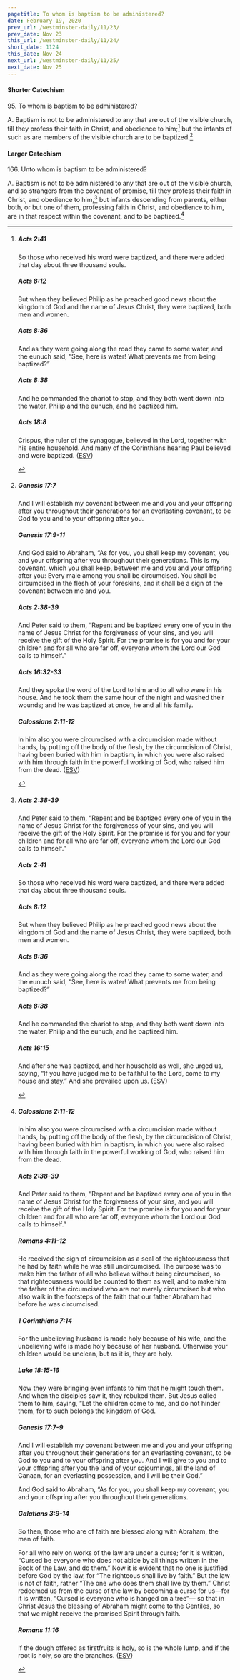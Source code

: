 ```yaml
---
pagetitle: To whom is baptism to be administered?
date: February 19, 2020
prev_url: /westminster-daily/11/23/
prev_date: Nov 23
this_url: /westminster-daily/11/24/
short_date: 1124
this_date: Nov 24
next_url: /westminster-daily/11/25/
next_date: Nov 25
---
```


#### Shorter Catechism

95\. To whom is baptism to be administered?

A. Baptism is not to be administered to any that are out of the visible church, till they profess their faith in Christ, and obedience to him;[^fnref:wsc1] but the infants of such as are members of the visible church are to be baptized.[^fnref:wsc2]


[^fnref:wsc1]: <div class="esv"><h5>Acts 2:41</h5> <div class="esv-text"><p id="p44002041.01-1">So those who received his word were baptized, and there were added that day about three thousand souls.</p> </div><h5>Acts 8:12</h5> <div class="esv-text"><p id="p44008012.01-2">But when they believed Philip as he preached good news about the kingdom of God and the name of Jesus Christ, they were baptized, both men and women.</p> </div><h5>Acts 8:36</h5> <div class="esv-text"><p id="p44008036.01-3">And as they were going along the road they came to some water, and the eunuch said, &#8220;See, here is water! What prevents me from being baptized?&#8221;</p> </div><h5>Acts 8:38</h5> <div class="esv-text"><p id="p44008038.01-4">And he commanded the chariot to stop, and they both went down into the water, Philip and the eunuch, and he baptized him.</p> </div><h5>Acts 18:8</h5> <div class="esv-text"><p id="p44018008.01-5">Crispus, the ruler of the synagogue, believed in the Lord, together with his entire household. And many of the Corinthians hearing Paul believed and were baptized.  (<a href="http://www.esv.org" class="copyright">ESV</a>)</p> </div> </div>

[^fnref:wsc2]: <div class="esv"><h5>Genesis 17:7</h5> <div class="esv-text"><p id="p01017007.01-1">And I will establish my covenant between me and you and your offspring after you throughout their generations for an everlasting covenant, to be God to you and to your offspring after you.</p> </div><h5>Genesis 17:9-11</h5> <div class="esv-text"><p id="p01017009.01-2">And God said to Abraham, &#8220;As for you, you shall keep my covenant, you and your offspring after you throughout their generations. This is my covenant, which you shall keep, between me and you and your offspring after you: Every male among you shall be circumcised. You shall be circumcised in the flesh of your foreskins, and it shall be a sign of the covenant between me and you.</p> </div><h5>Acts 2:38-39</h5> <div class="esv-text"><p id="p44002038.01-3">And Peter said to them, &#8220;Repent and be baptized every one of you in the name of Jesus Christ for the forgiveness of your sins, and you will receive the gift of the Holy Spirit. For the promise is for you and for your children and for all who are far off, everyone whom the Lord our God calls to himself.&#8221;</p> </div><h5>Acts 16:32-33</h5> <div class="esv-text"><p id="p44016032.01-4">And they spoke the word of the Lord to him and to all who were in his house. And he took them the same hour of the night and washed their wounds; and he was baptized at once, he and all his family.</p> </div><h5>Colossians 2:11-12</h5> <div class="esv-text"><p id="p51002011.01-5">In him also you were circumcised with a circumcision made without hands, by putting off the body of the flesh, by the circumcision of Christ, having been buried with him in baptism, in which you were also raised with him through faith in the powerful working of God, who raised him from the dead.  (<a href="http://www.esv.org" class="copyright">ESV</a>)</p> </div> </div>


#### Larger Catechism

166\. Unto whom is baptism to be administered?

A. Baptism is not to be administered to any that are out of the visible church, and so strangers from the covenant of promise, till they profess their faith in Christ, and obedience to him,[^fnref:wlc1] but infants descending from parents, either both, or but one of them, professing faith in Christ, and obedience to him, are in that respect within the covenant, and to be baptized.[^fnref:wlc2]


[^fnref:wlc1]: <div class="esv"><h5>Acts 2:38-39</h5> <div class="esv-text"><p id="p44002038.01-1">And Peter said to them, &#8220;Repent and be baptized every one of you in the name of Jesus Christ for the forgiveness of your sins, and you will receive the gift of the Holy Spirit. For the promise is for you and for your children and for all who are far off, everyone whom the Lord our God calls to himself.&#8221;</p> </div><h5>Acts 2:41</h5> <div class="esv-text"><p id="p44002041.01-2">So those who received his word were baptized, and there were added that day about three thousand souls.</p> </div><h5>Acts 8:12</h5> <div class="esv-text"><p id="p44008012.01-3">But when they believed Philip as he preached good news about the kingdom of God and the name of Jesus Christ, they were baptized, both men and women.</p> </div><h5>Acts 8:36</h5> <div class="esv-text"><p id="p44008036.01-4">And as they were going along the road they came to some water, and the eunuch said, &#8220;See, here is water! What prevents me from being baptized?&#8221;</p> </div><h5>Acts 8:38</h5> <div class="esv-text"><p id="p44008038.01-5">And he commanded the chariot to stop, and they both went down into the water, Philip and the eunuch, and he baptized him.</p> </div><h5>Acts 16:15</h5> <div class="esv-text"><p id="p44016015.01-6">And after she was baptized, and her household as well, she urged us, saying, &#8220;If you have judged me to be faithful to the Lord, come to my house and stay.&#8221; And she prevailed upon us.  (<a href="http://www.esv.org" class="copyright">ESV</a>)</p> </div> </div>

[^fnref:wlc2]: <div class="esv"><h5>Colossians 2:11-12</h5> <div class="esv-text"><p id="p51002011.01-1">In him also you were circumcised with a circumcision made without hands, by putting off the body of the flesh, by the circumcision of Christ, having been buried with him in baptism, in which you were also raised with him through faith in the powerful working of God, who raised him from the dead.</p> </div><h5>Acts 2:38-39</h5> <div class="esv-text"><p id="p44002038.01-2">And Peter said to them, &#8220;Repent and be baptized every one of you in the name of Jesus Christ for the forgiveness of your sins, and you will receive the gift of the Holy Spirit. For the promise is for you and for your children and for all who are far off, everyone whom the Lord our God calls to himself.&#8221;</p> </div><h5>Romans 4:11-12</h5> <div class="esv-text"><p id="p45004011.01-3">He received the sign of circumcision as a seal of the righteousness that he had by faith while he was still uncircumcised. The purpose was to make him the father of all who believe without being circumcised, so that righteousness would be counted to them as well, and to make him the father of the circumcised who are not merely circumcised but who also walk in the footsteps of the faith that our father Abraham had before he was circumcised.</p> </div><h5>1 Corinthians 7:14</h5> <div class="esv-text"><p id="p46007014.01-4">For the unbelieving husband is made holy because of his wife, and the unbelieving wife is made holy because of her husband. Otherwise your children would be unclean, but as it is, they are holy.</p> </div><h5>Luke 18:15-16</h5> <div class="esv-text"> <p id="p42018015.07-5">Now they were bringing even infants to him that he might touch them. And when the disciples saw it, they rebuked them. But Jesus called them to him, saying, <span class="woc">&#8220;Let the children come to me, and do not hinder them, for to such belongs the kingdom of God.</span></p> </div><h5>Genesis 17:7-9</h5> <div class="esv-text"><p id="p01017007.01-6">And I will establish my covenant between me and you and your offspring after you throughout their generations for an everlasting covenant, to be God to you and to your offspring after you. And I will give to you and to your offspring after you the land of your sojournings, all the land of Canaan, for an everlasting possession, and I will be their God.&#8221;</p>  <p id="p01017009.01-6">And God said to Abraham, &#8220;As for you, you shall keep my covenant, you and your offspring after you throughout their generations.</p> </div><h5>Galatians 3:9-14</h5> <div class="esv-text"><p id="p48003009.01-7">So then, those who are of faith are blessed along with Abraham, the man of faith.</p>   <p id="p48003010.07-7">For all who rely on works of the law are under a curse; for it is written, &#8220;Cursed be everyone who does not abide by all things written in the Book of the Law, and do them.&#8221; Now it is evident that no one is justified before God by the law, for &#8220;The righteous shall live by faith.&#8221; But the law is not of faith, rather &#8220;The one who does them shall live by them.&#8221; Christ redeemed us from the curse of the law by becoming a curse for us&#8212;for it is written, &#8220;Cursed is everyone who is hanged on a tree&#8221;&#8212; so that in Christ Jesus the blessing of Abraham might come to the Gentiles, so that we might receive the promised Spirit through faith.</p> </div><h5>Romans 11:16</h5> <div class="esv-text"><p id="p45011016.01-8">If the dough offered as firstfruits is holy, so is the whole lump, and if the root is holy, so are the branches.  (<a href="http://www.esv.org" class="copyright">ESV</a>)</p> </div> </div>

